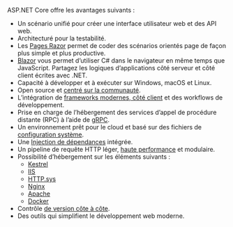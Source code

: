 ASP.NET Core offre les avantages suivants :

* Un scénario unifié pour créer une interface utilisateur web et des API web.
* Architecturé pour la testabilité.
* Les [Pages Razor](xref:razor-pages/index) permet de coder des scénarios orientés page de façon plus simple et plus productive.
* [Blazor](xref:blazor/index) vous permet d’utiliser C# dans le navigateur en même temps que JavaScript. Partagez les logiques d’applications côté serveur et côté client écrites avec .NET.
* Capacité à développer et à exécuter sur Windows, macOS et Linux.
* Open source et [centré sur la communauté](https://live.asp.net/).
* L’intégration de [frameworks modernes, côté client](xref:blazor/index) et des workflows de développement.
* Prise en charge de l’hébergement des services d’appel de procédure distante (RPC) à l’aide de [gRPC](xref:grpc/index).
* Un environnement prêt pour le cloud et basé sur des fichiers de [configuration système](xref:fundamentals/configuration/index).
* Une [Injection de dépendances](xref:fundamentals/dependency-injection) intégrée.
* Un pipeline de requête HTTP léger, [haute performance](https://github.com/aspnet/benchmarks) et modulaire.
* Possibilité d’hébergement sur les éléments suivants :
  * [Kestrel](xref:fundamentals/servers/kestrel)
  * [IIS](xref:host-and-deploy/iis/index)
  * [HTTP.sys](xref:fundamentals/servers/httpsys)
  * [Nginx](xref:host-and-deploy/linux-nginx)
  * [Apache](xref:host-and-deploy/linux-apache)
  * [Docker](xref:host-and-deploy/docker/index)
* Contrôle [de version côte à côte](/dotnet/standard/choosing-core-framework-server#a-need-for-side-by-side-of-net-versions-per-application-level).
* Des outils qui simplifient le développement web moderne.
